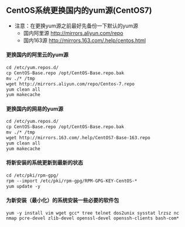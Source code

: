 ## CentOS系统更换国内的yum源(CentOS7)
- 注意：在更换yum源之前最好先备份一下默认的yum源
  - 国内阿里源 <http://mirrors.aliyun.com/repo>
  - 国内163源 <http://mirrors.163.com/.help/centos.html>

#### 更换国内的阿里云的yum源
``` xml
cd /etc/yum.repos.d/
cp CentOS-Base.repo /opt/CentOS-Base.repo.bak
mv ./* /tmp
wget http://mirrors.aliyun.com/repo/Centos-7.repo
yum clean all
yum makecache
```
#### 更换国内的网易的yum源
``` xml
cd /etc/yum.repos.d/
cp CentOS-Base.repo /opt/CentOS-Base.repo.bak
mv ./* /tmp
wget http://mirrors.163.com/.help/CentOS7-Base-163.repo
yum clean all
yum makecache
```
#### 将新安装的系统更新到最新的状态
``` xml
cd /etc/pki/rpm-gpg/
rpm --import /etc/pki/rpm-gpg/RPM-GPG-KEY-CentOS-*
yum update -y
```
#### 为新安装（最小化）的系统安装一些必要的软件包
`yum -y install vim wget gcc* tree telnet dos2unix sysstat lrzsz nc nmap pcre-devel zlib-devel openssl-devel openssh-clients bash-com*`
